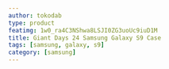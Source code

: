 ```yaml
---
author: tokodab
type: product
featimg: 1w0_ra4C3NShwa8LSJI0ZG3uoUc9iuD1M
title: Giant Days 24 Samsung Galaxy S9 Case
tags: [samsung, galaxy, s9]
category: [samsung]
---
```

